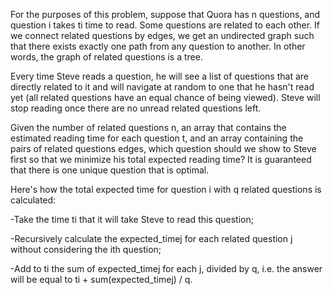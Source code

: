 For the purposes of this problem, suppose that Quora has n questions, and question i takes ti time to read. 
Some questions are related to each other. If we connect related questions by edges, we get an undirected graph such that there exists exactly one path from any question to another. In other words, the graph of related questions is a tree.

Every time Steve reads a question, he will see a list of questions that are directly related to it and will navigate at random to one that he hasn't read yet (all related questions have an equal chance of being viewed). Steve will stop reading once there are no unread related questions left.

Given the number of related questions n, an array that contains the estimated reading time for each question t, and an array containing the pairs of related questions edges, which question should we show to Steve first so that we minimize his total expected reading time? It is guaranteed that there is one unique question that is optimal.

Here's how the total expected time for question i with q related questions is calculated:

-Take the time ti that it will take Steve to read this question;

-Recursively calculate the expected_timej for each related question j without considering the ith question;

-Add to ti the sum of expected_timej for each j, divided by q, i.e. the answer will be equal to ti + sum(expected_timej) / q.
